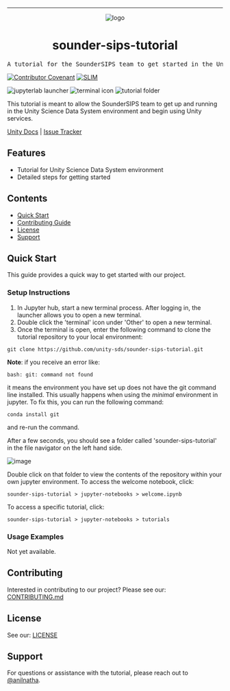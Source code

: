 
<hr>

<div align="center">

![logo](https://user-images.githubusercontent.com/3129134/163255685-857aa780-880f-4c09-b08c-4b53bf4af54d.png)

<h1 align="center">sounder-sips-tutorial</h1>

</div>

<pre align="center">A tutorial for the SounderSIPS team to get started in the Unity Science Data System environment.</pre>

<!-- Header block for project -->

[![Contributor Covenant](https://img.shields.io/badge/Contributor%20Covenant-2.1-4baaaa.svg)](code_of_conduct.md) [![SLIM](https://img.shields.io/badge/Best%20Practices%20from-SLIM-blue)](https://nasa-ammos.github.io/slim/)

![jupyterlab launcher](/img/jl_01.png)
![terminal icon](/img/jl_02.png)
![tutorial folder](/img/jl_03.png)

This tutorial is meant to allow the SounderSIPS team to get up and running in the Unity Science Data System environment and begin using Unity services.

[Unity Docs](https://unity-sds.gitbook.io/docs/) | [Issue Tracker](https://github.com/unity-sds/sounder-sips-tutorial/issues)

## Features

* Tutorial for Unity Science Data System environment
* Detailed steps for getting started
  
## Contents

* [Quick Start](#quick-start)
* [Contributing Guide](#contributing)
* [License](#license)
* [Support](#support)

## Quick Start

This guide provides a quick way to get started with our project.

### Setup Instructions

1. In Jupyter hub, start a new terminal process. After logging in, the launcher allows you to open a new terminal.
2. Double click the 'terminal' icon under 'Other' to open a new terminal.
3. Once the terminal is open, enter the following command to clone the tutorial repository to your local environment:
   
```
git clone https://github.com/unity-sds/sounder-sips-tutorial.git
```

**Note**: if you receive an error like:
```
bash: git: command not found
```
it means the environment you have set up does not have the git command line installed. This usually happens when using the *minimal* environment in jupyter. To fix this, you can run the following command:

```
conda install git
```

and re-run the command.

After a few seconds, you should see a folder called 'sounder-sips-tutorial' in the file navigator on the left hand side. 

![image](https://github.com/unity-sds/sounder-sips-tutorial/blob/main/img/jl_03.png)

Double click on that folder to view the contents of the repository within your own jupyter environment. To access the welcome notebook, click:

```
sounder-sips-tutorial > jupyter-notebooks > welcome.ipynb
```

To access a specific tutorial, click:

```
sounder-sips-tutorial > jupyter-notebooks > tutorials
```

### Usage Examples

Not yet available.

## Contributing

Interested in contributing to our project? Please see our: [CONTRIBUTING.md](CONTRIBUTING.md)

## License

See our: [LICENSE](LICENSE)

## Support

For questions or assistance with the tutorial, please reach out to [@anilnatha](https://github.com/anilnatha).
